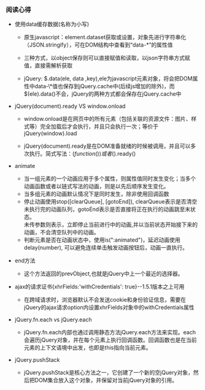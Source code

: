 ### 阅读心得

* 使用data缓存数据(名称为小写)

    - 原生javascript：element.dataset获取或设置，对象先进行字符串化（JSON.stringify），可在DOM结构中查看到“data-\*”的属性值

    - 三种方式，以object保存则可以直接赋值和读取，以json字符串方式赋值，直接需解析获取

    - jQuery: $.data(ele, data ,key),ele为javascript元素对象，将会把DOM属性中data-\*值也保存到jQuery.cache中(后续js增加的除外)，而$(ele).data()不会，jQuery的两种方式都会保存在jQuery.cache中

* jQuery(document).ready VS window.onload

    - window.onload是在网页中的所有元素（包括关联的资源文件：图片、样式等）完全加载后才会执行，并且只会执行一次；等价于jQuery(window).load

    - jQuery(document).ready是在DOM准备就绪的时候被调用，并且可以多次执行。简式写法：$(function(){})或者$().ready()

* animate

    - 当一组元素的一个动画应用于多个属性，则属性值同时发生变化；当多个动画函数或者以链式写法的动画，则是以先后顺序发生变化。
    - 当多组元素的动画默认情况下是同时发生，除非使用回调函数
    - 停止动画使用stop([clearQueue], [gotoEnd]), clearQueue表示是否清空未执行完的动画队列，gotoEnd表示是否直接将正在执行的动画跳至末状态。  
        未传参数则表示，立即停止当前进行中的动画,并以当前状态开始接下来的动画，不会清空队列中的动画。
    - 判断元素是否在动画状态中，使用is(":animated")，延迟动画使用delay(number), 可以避免连续单击触发动画按钮后，动画一直执行。

* end方法

    - 这个方法返回的prevObject,也就是jQuery中上一个最近的选择器。

* ajax的请求证书{xhrFields:'withCredentials': true}--1.5.1版本之上可用

    - 在跨域请求时，浏览器默认不会发送cookie和身份验证信息，需要在jQuery的ajax请求option内设置xhrFields对象中的withCredentials属性

* jQuery.fn.each vs jQuery.each

    - jQuery.fn.each内部也通过调用静态方法jQuery.each方法来实现。each会遍历jQuery对象，并在每个元素上执行回调函数。回调函数也是在当前元素的上下文语境中出发，也即是this指向当前元素。

* jQuery.pushStack

    - jQuery.pushStack是核心方法之一，它创建了一个新的空jQuery对象，然后把DOM集合放入这个对象，并保留对当前jQuery对象的引用。
